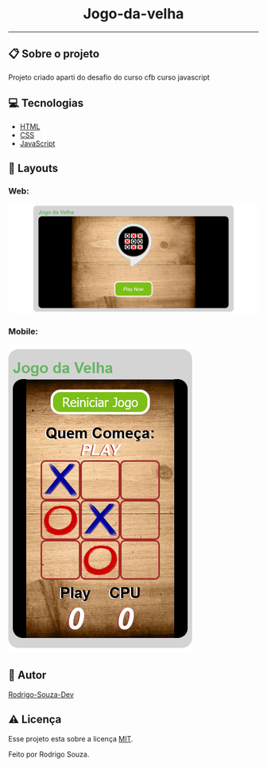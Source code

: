 <h1 align='center'>Jogo-da-velha</h1>
<hr>
<h2>📋 Sobre o projeto</h2>
<p>Projeto criado aparti do desafio do curso cfb curso javascript</p>
 <h2 id="techs"> 💻 Tecnologias</h2>
 
- [HTML]()
- [CSS]()
- [JavaScript]()

<h2>🎨 Layouts</h2>
<h3>Web:</h3>
<img src="img/jv2.png">
<h3>Mobile:</h3>
<img src="img/jv1.png">
 <h2 id="autor"> 🦸 Autor</h2>

[Rodrigo-Souza-Dev](https://github.com/Rodrigo-Souza-DEV)

<h2 id="licenca"> ⚠️  Licença</h2>

Esse projeto esta sobre a licença [MIT](https://github.com/Rodrigo-Souza-DEV/Jogo-da-velha-/blob/master/LICENSE).
<p>Feito por Rodrigo Souza.</p>
